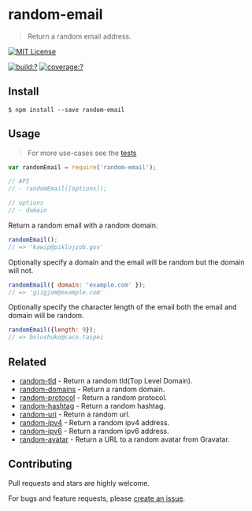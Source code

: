 # random-email

> Return a random email address.

[![MIT License](https://img.shields.io/badge/license-MIT_License-green.svg?style=flat-square)](https://github.com/mock-end/random-email/blob/master/LICENSE)

[![build:?](https://img.shields.io/travis/mock-end/random-email/master.svg?style=flat-square)](https://travis-ci.org/mock-end/random-email)
[![coverage:?](https://img.shields.io/coveralls/mock-end/random-email/master.svg?style=flat-square)](https://coveralls.io/github/mock-end/random-email)


## Install

```
$ npm install --save random-email
```

## Usage

> For more use-cases see the [tests](https://github.com/mock-end/random-email/blob/master/test/spec/index.js)

```js
var randomEmail = require('random-email');

// API
// - randomEmail([options]);

// options
// - domain
```

Return a random email with a random domain.

```js
randomEmail();
// => 'kawip@piklojzob.gov'
```

Optionally specify a domain and the email will be random but the domain will not.

```js
randomEmail({ domain: 'example.com' });
// => 'giigjom@example.com'
```

Optionally specify the character length of the email both the email and domain will be random.
```js
randomEmail({length: 9});
// => bolushuko@caco.taipei
```

## Related

- [random-tld](https://github.com/mock-end/random-tld) - Return a random tld(Top Level Domain).
- [random-domains](https://github.com/mock-end/random-domains) - Return a random domain.
- [random-protocol](https://github.com/mock-end/random-protocol) - Return a random protocol.
- [random-hashtag](https://github.com/mock-end/random-tld) - Return a random hashtag.
- [random-uri](https://github.com/mock-end/random-uri.git) - Return a random url.
- [random-ipv4](https://github.com/mock-end/random-ipv4) - Return a random ipv4 address.
- [random-ipv6](https://github.com/mock-end/random-ipv6) - Return a random ipv6 address.
- [random-avatar](https://github.com/mock-end/random-avatar) - Return a URL to a random avatar from Gravatar.

## Contributing

Pull requests and stars are highly welcome.

For bugs and feature requests, please [create an issue](https://github.com/mock-end/random-email/issues/new).
